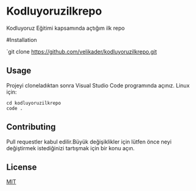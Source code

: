 # Kodluyoruzilkrepo
Kodluyoruz Eğitimi kapsamında açtığım ilk repo
 
 #Installation
 
 `git clone https://github.com/velikader/kodluyoruzilkrepo.git
 
 ## Usage

Projeyi cloneladıktan sonra Visual Studio Code programında açınız.
Linux için:

```
cd kodluyoruzilkrepo
code .
```

## Contributing

Pull requestler kabul edilir.Büyük değişiklikler için lütfen önce neyi değiştirmek istediğinizi tartışmak için bir konu açın.

## License
[MIT](https://en.wikipedia.org/wiki/MIT_License)
